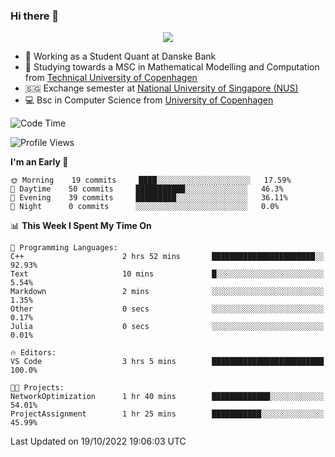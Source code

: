 ### Hi there 👋

<p align="center">
  <img src="https://media4.giphy.com/media/3ohzdKy5Z8TChSDuiA/giphy.gif?cid=ecf05e47r69cojk56gup9q8mep9liy48s94dn2uxsfh6fv39&rid=giphy.gif&ct=g" />
</p>

* 🏦 Working as a Student Quant at Danske Bank
* 🧮 Studying towards a MSC in Mathematical Modelling and Computation from [Technical University of Copenhagen](https://www.dtu.dk)
* 🇸🇬 Exchange semester at [National University of Singapore (NUS)](https://www.nus.edu.sg)
* 💻 Bsc in Computer Science from [University of Copenhagen](https://www.ku.dk/english/)


<!--START_SECTION:waka-->
![Code Time](http://img.shields.io/badge/Code%20Time-12%20hrs-blue)

![Profile Views](http://img.shields.io/badge/Profile%20Views-0-blue)

**I'm an Early 🐤** 

```text
🌞 Morning    19 commits     ████░░░░░░░░░░░░░░░░░░░░░   17.59% 
🌆 Daytime    50 commits     ███████████░░░░░░░░░░░░░░   46.3% 
🌃 Evening    39 commits     █████████░░░░░░░░░░░░░░░░   36.11% 
🌙 Night      0 commits      ░░░░░░░░░░░░░░░░░░░░░░░░░   0.0%

```


📊 **This Week I Spent My Time On** 

```text
💬 Programming Languages: 
C++                      2 hrs 52 mins       ███████████████████████░░   92.93% 
Text                     10 mins             █░░░░░░░░░░░░░░░░░░░░░░░░   5.54% 
Markdown                 2 mins              ░░░░░░░░░░░░░░░░░░░░░░░░░   1.35% 
Other                    0 secs              ░░░░░░░░░░░░░░░░░░░░░░░░░   0.17% 
Julia                    0 secs              ░░░░░░░░░░░░░░░░░░░░░░░░░   0.01%

🔥 Editors: 
VS Code                  3 hrs 5 mins        █████████████████████████   100.0%

🐱‍💻 Projects: 
NetworkOptimization      1 hr 40 mins        █████████████░░░░░░░░░░░░   54.01% 
ProjectAssignment        1 hr 25 mins        ███████████░░░░░░░░░░░░░░   45.99%

```


 Last Updated on 19/10/2022 19:06:03 UTC
<!--END_SECTION:waka-->
